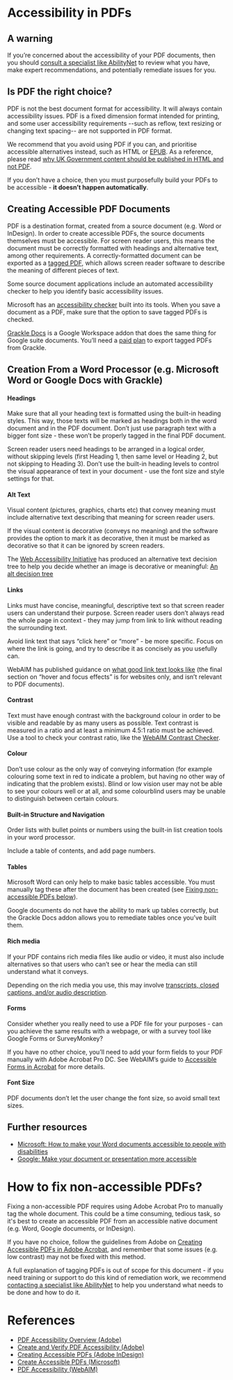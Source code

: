 # Accessibility in PDFs

## A warning

If you’re concerned about the accessibility of your PDF documents, then you should [consult a specialist like AbilityNet](https://www.abilitynet.org.uk/creating-accessible-pdfs) to review what you have, make expert recommendations, and potentially remediate issues for you. 

## Is PDF the right choice?

PDF is not the best document format for accessibility. It will always contain accessibility issues. PDF is a fixed dimension format intended for printing, and some user accessibility requirements --such as reflow, text resizing or changing text spacing-- are not supported in PDF format.

We recommend that you avoid using PDF if you can, and prioritise accessible alternatives instead, such as HTML or [EPUB](https://www.w3.org/publishing/epub32/). As a reference, please read [why UK Government content should be published in HTML and not PDF](https://gds.blog.gov.uk/2018/07/16/why-gov-uk-content-should-be-published-in-html-and-not-pdf/).

If you don’t have a choice, then you must purposefully build your PDFs to be accessible - **it doesn’t happen automatically**. 

## Creating Accessible PDF Documents

PDF is a destination format, created from a source document (e.g. Word or InDesign). In order to create accessible PDFs, the source documents themselves must be accessible. For screen reader users, this means the document must be correctly formatted with headings and alternative text, among other requirements. A correctly-formatted document can be exported as a [tagged PDF](https://helpx.adobe.com/uk/acrobat/using/creating-accessible-pdfs.html#tag_the_pdf), which allows screen reader software to describe the meaning of different pieces of text. 

Some source document applications include an automated accessibility checker to help you identify basic accessibility issues.

Microsoft has an [accessibility checker](https://support.microsoft.com/en-us/topic/improve-accessibility-with-the-accessibility-checker-a16f6de0-2f39-4a2b-8bd8-5ad801426c7f) built into its tools. When you save a document as a PDF, make sure that the option to save tagged PDFs is checked.

[Grackle Docs](https://www.grackledocs.com/) is a Google Workspace addon that does the same thing for Google suite documents. You’ll need a [paid plan](https://www.grackledocs.com/features/create-tagged-pdf/) to export tagged PDFs from Grackle. 

## Creation From a Word Processor (e.g. Microsoft Word or Google Docs with Grackle)

#### Headings
Make sure that all your heading text is formatted using the built-in heading styles. This way, those texts will be marked as headings both in the word document and in the PDF document. Don’t just use paragraph text with a bigger font size - these won’t be properly tagged in the final PDF document.

Screen reader users need headings to be arranged in a logical order, without skipping levels (first Heading 1, then same level or Heading 2, but not skipping to Heading 3). Don’t use the built-in heading levels to control the visual appearance of text in your document - use the font size and style settings for that. 

#### Alt Text
Visual content (pictures, graphics, charts etc) that convey meaning must include alternative text describing that meaning for screen reader users.

If the visual content is decorative (conveys no meaning) and the software provides the option to mark it as decorative, then it must be marked as decorative so that it can be ignored by screen readers.

The [Web Accessibility Initiative](https://www.w3.org/WAI/) has produced an alternative text decision tree to help you decide whether an image is decorative or meaningful: [An alt decision tree](https://www.w3.org/WAI/tutorials/images/decision-tree/)

#### Links
Links must have concise, meaningful, descriptive text so that screen reader users can understand their purpose. Screen reader users don’t always read the whole page in context - they may jump from link to link without reading the surrounding text. 

Avoid link text that says “click here” or “more” - be more specific. Focus on where the link is going, and try to describe it as concisely as you usefully can. 

WebAIM has published guidance on [what good link text looks like](https://webaim.org/techniques/hypertext/link_text) (the final section on “hover and focus effects” is for websites only, and isn’t relevant to PDF documents).

#### Contrast
Text must have enough contrast with the background colour in order to be visible and readable by as many users as possible. Text contrast is measured in a ratio and at least a minimum 4.5:1 ratio must be achieved. Use a tool to check your contrast ratio, like the [WebAIM Contrast Checker](https://webaim.org/resources/contrastchecker/).

#### Colour
Don’t use colour as the only way of conveying information (for example colouring some text in red to indicate a problem, but having no other way of indicating that the problem exists). Blind or low vision user may not be able to see your colours well or at all, and some colourblind users may be unable to distinguish between certain colours. 

#### Built-in Structure and Navigation 
Order lists with bullet points or numbers using the built-in list creation tools in your word processor. 

Include a table of contents, and add page numbers.

#### Tables
Microsoft Word can only help to make basic tables accessible. You must manually tag these after the document has been created (see [Fixing non-accessible PDFs below](#how-to-fix-non-accessible-PDFS?)). 

Google documents do not have the ability to mark up tables correctly, but the Grackle Docs addon allows you to remediate tables once you’ve built them. 

#### Rich media 
If your PDF contains rich media files like audio or video, it must also include alternatives so that users who can’t see or hear the media can still understand what it conveys. 

Depending on the rich media you use, this may involve [transcripts, closed captions, and/or audio description](https://www.w3.org/WAI/media/av/). 

#### Forms
Consider whether you really need to use a PDF file for your purposes - can you achieve the same results with a webpage, or with a survey tool like Google Forms or SurveyMonkey? 

If you have no other choice, you’ll need to add your form fields to your PDF manually with Adobe Acrobat Pro DC. See WebAIM’s guide to [Accessible Forms in Acrobat](https://webaim.org/techniques/acrobat/forms) for more details. 

#### Font Size
PDF documents don’t let the user change the font size, so avoid small text sizes.

## Further resources
- [Microsoft: How to make your Word documents accessible to people with disabilities](https://support.microsoft.com/en-us/topic/make-your-word-documents-accessible-to-people-with-disabilities-d9bf3683-87ac-47ea-b91a-78dcacb3c66d)
- [Google: Make your document or presentation more accessible](https://support.google.com/docs/answer/6199477?hl=en-GB)

# How to fix non-accessible PDFs?

Fixing a non-accessible PDF requires using Adobe Acrobat Pro to manually tag the whole document. This could be a time consuming, tedious task, so it's best to create an accessible PDF from an accessible native document (e.g. Word, Google documents, or InDesign).

If you have no choice, follow the guidelines from Adobe on [Creating Accessible PDFs in Adobe Acrobat](https://helpx.adobe.com/acrobat/using/creating-accessible-pdfs.html), and remember that some issues (e.g. low contrast) may not be fixed with this method. 

A full explanation of tagging PDFs is out of scope for this document - if you need training or support to do this kind of remediation work, we recommend [contacting a specialist like AbilityNet](https://www.abilitynet.org.uk/creating-accessible-pdfs) to help you understand what needs to be done and how to do it. 

# References
- [PDF Accessibility Overview (Adobe)](https://www.adobe.com/accessibility/pdf/pdf-accessibility-overview.html)
- [Create and Verify PDF Accessibility (Adobe)](https://helpx.adobe.com/acrobat/using/create-verify-pdf-accessibility.html)
- [Creating Accessible PDFs (Adobe InDesign)](https://helpx.adobe.com/indesign/using/creating-accessible-pdfs.html)
- [Create Accessible PDFs (Microsoft)](https://support.microsoft.com/en-us/topic/create-accessible-pdfs-064625e0-56ea-4e16-ad71-3aa33bb4b7ed)
- [PDF Accessibility (WebAIM)](https://webaim.org/techniques/acrobat/)
